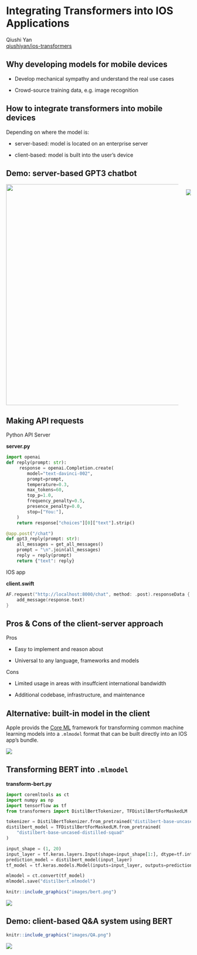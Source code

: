 Integrating Transformers into IOS Applications
================
Qiushi Yan <br />
[qiushiyan/ios-transformers](https://github.com/qiushiyan/ios-transformers)

## Why developing models for mobile devices

- Develop mechanical sympathy and understand the real use cases

- Crowd-source training data, e.g. image recognition

## How to integrate transformers into mobile devices

Depending on where the model is:

- <span class="yellow">server-based</span>: model is located on an
  enterprise server

- <span class="yellow">client-based</span>: model is built into the
  user’s device

## Demo: server-based GPT3 chatbot

<div class="columns">

<div class="column" width="30%">

<img src="./images/gpt3.png" height="600" />

</div>

<div class="column" width="60%">

![](./images/server.png)

</div>

</div>

## Making API requests

<span class="yellow">Python API Server</span>

<div class="code-with-filename">

**server.py**

``` python
import openai
def reply(prompt: str):
     response = openai.Completion.create(
        model="text-davinci-002",
        prompt=prompt,
        temperature=0.3,
        max_tokens=60,
        top_p=1.0,
        frequency_penalty=0.5,
        presence_penalty=0.0,
        stop=["You:"],
    )
    return response["choices"][0]["text"].strip()

@app.post("/chat")
def gpt3_reply(prompt: str):
    all_messages = get_all_messages()
    prompt = "\n".join(all_messages)
    reply = reply(prompt)
    return {"text": reply}
```

</div>

<span class="yellow">IOS app</span>

<div class="code-with-filename">

**client.swift**

``` swift
AF.request("http://localhost:8000/chat", method: .post).responseData { response in
    add_message(response.text)
}
```

</div>

## Pros & Cons of the client-server approach

<span class="yellow">Pros</span>

- Easy to implement and reason about

- Universal to any language, frameworks and models

<span class="yellow">Cons</span>

- Limited usage in areas with insuffcient international bandwidth

- Additional codebase, infrastructure, and maintenance

## Alternative: built-in model in the client

Apple provids the [<span class="yellow">Core
ML</span>](https://developer.apple.com/documentation/coreml) framework
for transforming common machine learning models into a `.mlmodel` format
that can be built directly into an IOS app’s bundle.

![](https://files.readme.io/d2229ff-core-ml-tools-front-page.png)

## Transforming BERT into `.mlmodel`

<div class="code-with-filename">

**transform-bert.py**

``` python
import coremltools as ct
import numpy as np
import tensorflow as tf
from transformers import DistilBertTokenizer, TFDistilBertForMaskedLM

tokenizer = DistilBertTokenizer.from_pretrained("distilbert-base-uncased-distilled-squad")
distilbert_model = TFDistilBertForMaskedLM.from_pretrained(
    "distilbert-base-uncased-distilled-squad"
)

input_shape = (1, 20)
input_layer = tf.keras.layers.Input(shape=input_shape[1:], dtype=tf.int32, name="input")
prediction_model = distilbert_model(input_layer)
tf_model = tf.keras.models.Model(inputs=input_layer, outputs=prediction_model)

mlmodel = ct.convert(tf_model)
mlmodel.save("distilbert.mlmodel")
```

</div>

<div class="fragment fade-up">

``` r
knitr::include_graphics("images/bert.png")
```

![](images/bert.png)

</div>

## Demo: client-based Q&A system using BERT

``` r
knitr::include_graphics("images/QA.png")
```

<img src="images/QA.png" data-fig-align="center" />
